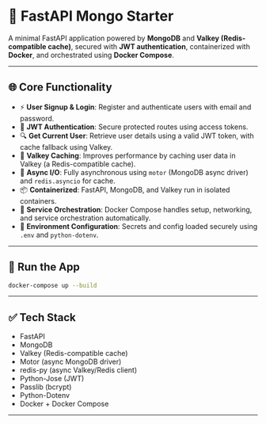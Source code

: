 

# 🚀 FastAPI Mongo Starter

A minimal FastAPI application powered by **MongoDB** and **Valkey (Redis-compatible cache)**, secured with **JWT authentication**, containerized with **Docker**, and orchestrated using **Docker Compose**.

---

## 🌐 Core Functionality

* ⚡ **User Signup & Login**: Register and authenticate users with email and password.
* 🔐 **JWT Authentication**: Secure protected routes using access tokens.
* 🔍 **Get Current User**: Retrieve user details using a valid JWT token, with cache fallback using Valkey.
* 🚀 **Valkey Caching**: Improves performance by caching user data in Valkey (a Redis-compatible cache).
* 🧩 **Async I/O**: Fully asynchronous using `motor` (MongoDB async driver) and `redis.asyncio` for cache.
* 📦 **Containerized**: FastAPI, MongoDB, and Valkey run in isolated containers.
* 🔧 **Service Orchestration**: Docker Compose handles setup, networking, and service orchestration automatically.
* 🔐 **Environment Configuration**: Secrets and config loaded securely using `.env` and `python-dotenv`.

---

## 🐳 Run the App

```bash
docker-compose up --build
```

---

## ✅ Tech Stack

* FastAPI
* MongoDB
* Valkey (Redis-compatible cache)
* Motor (async MongoDB driver)
* redis-py (async Valkey/Redis client)
* Python-Jose (JWT)
* Passlib (bcrypt)
* Python-Dotenv
* Docker + Docker Compose

---
